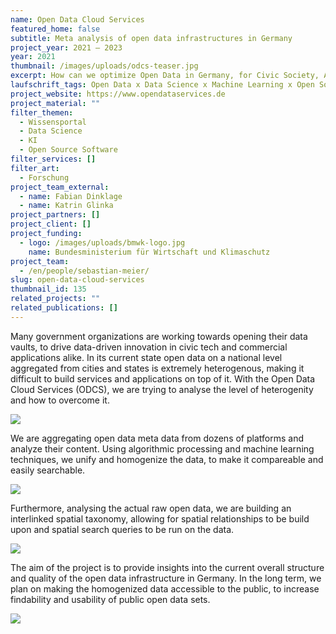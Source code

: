 ```yaml
---
name: Open Data Cloud Services
featured_home: false
subtitle: Meta analysis of open data infrastructures in Germany
project_year: 2021 – 2023
year: 2021
thumbnail: /images/uploads/odcs-teaser.jpg
excerpt: How can we optimize Open Data in Germany, for Civic Society, Administration and Businesses to make full use of it.
laufschrift_tags: Open Data x Data Science x Machine Learning x Open Source
project_website: https://www.opendataservices.de
project_material: ""
filter_themen:
  - Wissensportal
  - Data Science
  - KI
  - Open Source Software
filter_services: []
filter_art:
  - Forschung
project_team_external:
  - name: Fabian Dinklage
  - name: Katrin Glinka
project_partners: []
project_client: []
project_funding:
  - logo: /images/uploads/bmwk-logo.jpg
    name: Bundesministerium für Wirtschaft und Klimaschutz
project_team:
  - /en/people/sebastian-meier/
slug: open-data-cloud-services
thumbnail_id: 135
related_projects: ""
related_publications: []
---
```

Many government organizations are working towards opening their data vaults, to drive data-driven innovation in civic tech and commercial applications alike. In its current state open data on a national level aggregated from cities and states is extremely heterogenous, making it difficult to build services and applications on top of it. With the Open Data Cloud Services (ODCS), we are trying to analyse the level of heterogenity and how to overcome it.

![](/images/uploads/odcs-map.jpg)

We are aggregating open data meta data from dozens of platforms and analyze their content. Using algorithmic processing and machine learning techniques, we unify and homogenize the data, to make it compareable and easily searchable.

![](/images/uploads/odcs-ml.jpg)

Furthermore, analysing the actual raw open data, we are building an interlinked spatial taxonomy, allowing for spatial relationships to be build upon and spatial search queries to be run on the data.

![](/images/uploads/odcs-geo.jpg)

The aim of the project is to provide insights into the current overall structure and quality of the open data infrastructure in Germany. In the long term, we plan on making the homogenized data accessible to the public, to increase findability and usability of public open data sets.

![](/images/uploads/odcs-process.jpg)

